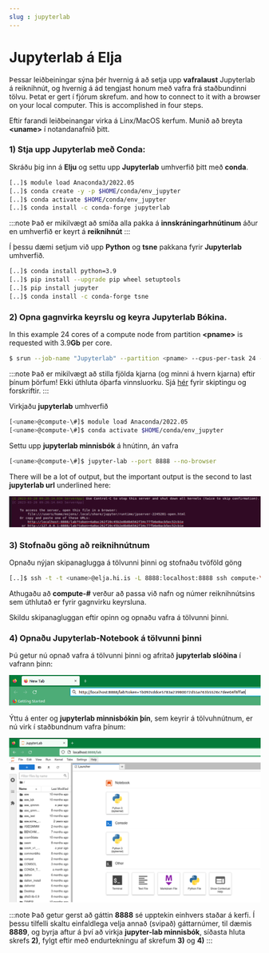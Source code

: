 ```yaml
---
slug : jupyterlab
---
```


# Jupyterlab á Elja

Þessar leiðbeiningar sýna þér hvernig á að setja upp **vafralaust** Jupyterlab á reiknihnút, 
og hvernig á ád tengjast honum með vafra frá staðbundinni tölvu. Þetat er gert í fjórum skrefum. 
and how to connect to it with a browser on your local computer. This is accomplished in four steps.


Eftir farandi leiðbeinangar virka á Linx/MacOS kerfum. Munið að breyta **<uname\>** í notandanafnið þitt.

### 1) Stja upp Jupyterlab með Conda:
Skráðu þig inn á **Elju** og settu upp **Jupyterlab** umhverfið þitt með **conda**.

```bash
[..]$ module load Anaconda3/2022.05
[..]$ conda create -y -p $HOME/conda/env_jupyter
[..]$ conda activate $HOME/conda/env_jupyter
[..]$ conda install -c conda-forge jupyterlab
```

:::note
Það er mikilvægt að smíða alla pakka á **innskráningarhnútinum** áður en umhverfið er keyrt á **reiknihnút**
:::

Í þessu dæmi setjum við upp **Python** og **tsne** pakkana fyrir **Jupyterlab** umhverfið.

```bash
[..]$ conda install python=3.9
[..]$ pip install --upgrade pip wheel setuptools
[..]$ pip install jupyter
[..]$ conda install -c conda-forge tsne
```

### 2) Opna gagnvirka keyrslu og keyra Jupyterlab Bókina.

In this example 24 cores of a compute node from partition **<pname\>** is requested with 3.9**Gb** per core.


```bash
$ srun --job-name "Jupyterlab" --partition <pname> --cpus-per-task 24 --mem-per-cpu 3900 --time 1-00:00:00 --pty bash
```

:::note
Það er mikilvægt að stilla fjölda kjarna (og minni á hvern kjarna) eftir þínum þörfum! Ekki úthluta óþarfa vinnsluorku. Sjá [hér](../hardware/01_partitions.md) fyrir skiptingu og forskriftir.
:::

Virkjaðu **jupyterlab** umhverfið

```bash
[<uname>@compute-\#]$ module load Anaconda/2022.05
[<uname>@compute-\#]$ conda activate $HOME/conda/env_jupyter
```

Settu upp **jupyterlab minnisbók** á hnútinn, án vafra

```bash
[<uname>@compute-\#]$ jupyter-lab --port 8888 --no-browser
```

There will be a lot of output, but the important output is the second to last **jupyterlab url** underlined here:

![Jupyterlab dæmi](../../../../../docs/assets/jlabexample.png)

### 3) Stofnaðu göng að reiknihnútnum

Opnaðu nýjan skipanaglugga á tölvunni þinni og stofnaðu tvöföld göng

```bash                                                                    
[..]$ ssh -t -t <uname>@elja.hi.is -L 8888:localhost:8888 ssh compute-\# -L 8888:localhost:8888
```

Athugaðu að **compute-\#** verður að passa við nafn og númer reiknihnútsins sem úthlutað er fyrir gagnvirku keyrsluna.

Skildu skipanagluggan eftir opinn og opnaðu vafra á tölvunni þinni.


### 4) Opnaðu Jupyterlab-Notebook á tölvunni þinni

Þú getur nú opnað vafra á tölvunni þinni og afritað **jupyterlab slóðina** í vafrann þinn:

![Jupyterlab dæmi 2](../../../../../docs/assets/jlabexample2.png)

Ýttu á enter og **jupyterlab minnisbókin þín**, sem keyrir á tölvuhnútnum, er nú virk í staðbundnum vafra þínum:

![Jupyterlab dæmi  3](../../../../../docs/assets/jlabexample3.png)

:::note
Það getur gerst að gáttin **8888** sé upptekin einhvers staðar á kerfi. Í þessu tilfelli skaltu einfaldlega velja annað (svipað) gáttarnúmer, til dæmis **8889**, og byrja aftur á því að virkja **jupyter-lab minnisbók**, síðasta hluta skrefs **2)**, fylgt eftir með endurtekningu af skrefum **3)** og **4)**
:::


